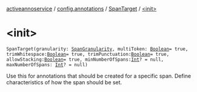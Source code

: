 [activeannoservice](../../index.md) / [config.annotations](../index.md) / [SpanTarget](index.md) / [&lt;init&gt;](./-init-.md)

# &lt;init&gt;

`SpanTarget(granularity: `[`SpanGranularity`](../-span-granularity/index.md)`, multiToken: `[`Boolean`](https://kotlinlang.org/api/latest/jvm/stdlib/kotlin/-boolean/index.html)` = true, trimWhitespace: `[`Boolean`](https://kotlinlang.org/api/latest/jvm/stdlib/kotlin/-boolean/index.html)` = true, trimPunctuation: `[`Boolean`](https://kotlinlang.org/api/latest/jvm/stdlib/kotlin/-boolean/index.html)` = true, allowStacking: `[`Boolean`](https://kotlinlang.org/api/latest/jvm/stdlib/kotlin/-boolean/index.html)` = true, minNumberOfSpans: `[`Int`](https://kotlinlang.org/api/latest/jvm/stdlib/kotlin/-int/index.html)`? = null, maxNumberOfSpans: `[`Int`](https://kotlinlang.org/api/latest/jvm/stdlib/kotlin/-int/index.html)`? = null)`

Use this for annotations that should be created for a specific span. Define characteristics of how the span should be set.

